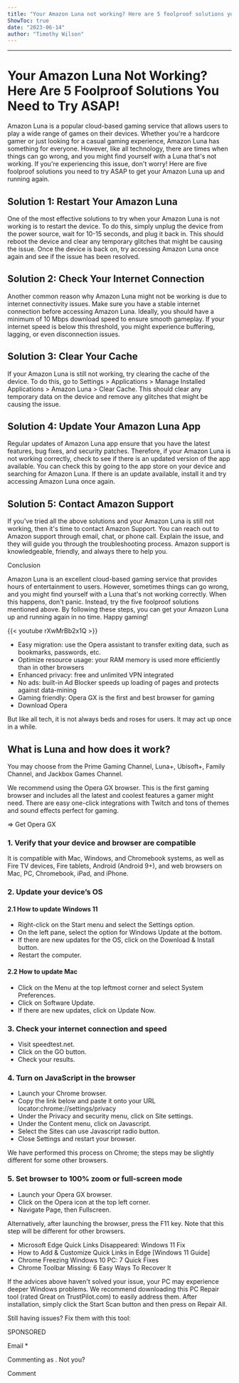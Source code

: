```yaml
---
title: "Your Amazon Luna not working? Here are 5 foolproof solutions you need to try ASAP!"
ShowToc: true 
date: "2023-06-14"
author: "Timothy Wilson"
---
```

*****
# Your Amazon Luna Not Working? Here Are 5 Foolproof Solutions You Need to Try ASAP!

Amazon Luna is a popular cloud-based gaming service that allows users to play a wide range of games on their devices. Whether you're a hardcore gamer or just looking for a casual gaming experience, Amazon Luna has something for everyone. However, like all technology, there are times when things can go wrong, and you might find yourself with a Luna that's not working. If you're experiencing this issue, don't worry! Here are five foolproof solutions you need to try ASAP to get your Amazon Luna up and running again.

## Solution 1: Restart Your Amazon Luna

One of the most effective solutions to try when your Amazon Luna is not working is to restart the device. To do this, simply unplug the device from the power source, wait for 10-15 seconds, and plug it back in. This should reboot the device and clear any temporary glitches that might be causing the issue. Once the device is back on, try accessing Amazon Luna once again and see if the issue has been resolved.

## Solution 2: Check Your Internet Connection

Another common reason why Amazon Luna might not be working is due to internet connectivity issues. Make sure you have a stable internet connection before accessing Amazon Luna. Ideally, you should have a minimum of 10 Mbps download speed to ensure smooth gameplay. If your internet speed is below this threshold, you might experience buffering, lagging, or even disconnection issues.

## Solution 3: Clear Your Cache

If your Amazon Luna is still not working, try clearing the cache of the device. To do this, go to Settings > Applications > Manage Installed Applications > Amazon Luna > Clear Cache. This should clear any temporary data on the device and remove any glitches that might be causing the issue.

## Solution 4: Update Your Amazon Luna App

Regular updates of Amazon Luna app ensure that you have the latest features, bug fixes, and security patches. Therefore, if your Amazon Luna is not working correctly, check to see if there is an updated version of the app available. You can check this by going to the app store on your device and searching for Amazon Luna. If there is an update available, install it and try accessing Amazon Luna once again.

## Solution 5: Contact Amazon Support

If you've tried all the above solutions and your Amazon Luna is still not working, then it's time to contact Amazon Support. You can reach out to Amazon support through email, chat, or phone call. Explain the issue, and they will guide you through the troubleshooting process. Amazon support is knowledgeable, friendly, and always there to help you.

Conclusion

Amazon Luna is an excellent cloud-based gaming service that provides hours of entertainment to users. However, sometimes things can go wrong, and you might find yourself with a Luna that's not working correctly. When this happens, don't panic. Instead, try the five foolproof solutions mentioned above. By following these steps, you can get your Amazon Luna up and running again in no time. Happy gaming!

{{< youtube rXwMrBb2x1Q >}} 



- Easy migration: use the Opera assistant to transfer exiting data, such as bookmarks, passwords, etc.
 - Optimize resource usage: your RAM memory is used more efficiently than in other browsers
 - Enhanced privacy: free and unlimited VPN integrated
 - No ads: built-in Ad Blocker speeds up loading of pages and protects against data-mining
 - Gaming friendly: Opera GX is the first and best browser for gaming
 - Download Opera

 
But like all tech, it is not always beds and roses for users. It may act up once in a while. 
 
## What is Luna and how does it work?
 
You may choose from the Prime Gaming Channel, Luna+, Ubisoft+, Family Channel, and Jackbox Games Channel.
 
We recommend using the Opera GX browser. This is the first gaming browser and includes all the latest and coolest features a gamer might need. There are easy one-click integrations with Twitch and tons of themes and sound effects perfect for gaming. 
 
⇒ Get Opera GX
 
### 1. Verify that your device and browser are compatible
 
It is compatible with Mac, Windows, and Chromebook systems, as well as Fire TV devices, Fire tablets, Android (Android 9+), and web browsers on Mac, PC, Chromebook, iPad, and iPhone.
 
### 2. Update your device’s OS
 
#### 2.1 How to update Windows 11
 
- Right-click on the Start menu and select the Settings option.
 - On the left pane, select the option for Windows Update at the bottom.
 - If there are new updates for the OS, click on the Download & Install button.
 - Restart the computer.

 
#### 2.2 How to update Mac
 
- Click on the Menu at the top leftmost corner and select System Preferences.
 - Click on Software Update.
 - If there are new updates, click on Update Now.

 
### 3. Check your internet connection and speed 
 
- Visit speedtest.net.
 - Click on the GO button.
 - Check your results.

 
### 4. Turn on JavaScript in the browser
 
- Launch your Chrome browser.
 - Copy the link below and paste it onto your URL locator:chrome://settings/privacy
 - Under the Privacy and security menu, click on Site settings.
 - Under the Content menu, click on Javascript.
 - Select the Sites can use Javascript radio button.
 - Close Settings and restart your browser.

 
We have performed this process on Chrome; the steps may be slightly different for some other browsers.
 
### 5. Set browser to 100% zoom or full-screen mode
 
- Launch your Opera GX browser.
 - Click on the Opera icon at the top left corner.
 - Navigate Page, then Fullscreen.

 
Alternatively, after launching the browser, press the F11 key. Note that this step will be different for other browsers. 
 
- Microsoft Edge Quick Links Disappeared: Windows 11 Fix
 - How to Add & Customize Quick Links in Edge [Windows 11 Guide]
 - Chrome Freezing Windows 10 PC: 7 Quick Fixes
 - Chrome Toolbar Missing: 6 Easy Ways To Recover It

 

 
If the advices above haven't solved your issue, your PC may experience deeper Windows problems. We recommend downloading this PC Repair tool (rated Great on TrustPilot.com) to easily address them. After installation, simply click the Start Scan button and then press on Repair All.
 
Still having issues? Fix them with this tool:
 
SPONSORED
 
Email * 
 

Commenting as .
Not you?

 
Comment 





